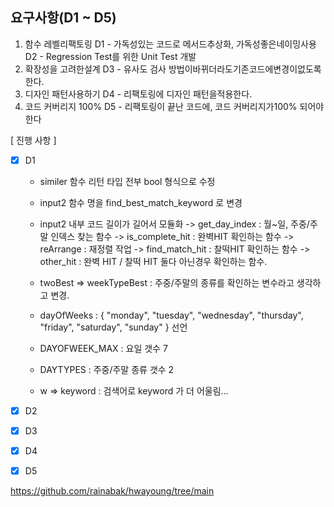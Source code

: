 ## 요구사항(D1 ~ D5)
 1. 함수 레벨리팩토링
  D1 - 가독성있는 코드로 메서드추상화, 가독성좋은네이밍사용 <br>
  D2 - Regression Test를 위한 Unit Test 개발
 2. 확장성을 고려한설계
  D3 - 유사도 검사 방법이바뀌더라도기존코드에변경이없도록한다. 
 3. 디자인 패턴사용하기
  D4 - 리팩토링에 디자인 패턴을적용한다.
 4. 코드 커버리지 100%
   D5 - 리팩토링이 끝난 코드에, 코드 커버리지가100% 되어야 한다

[ 진행 사항 ]
- [x] D1

     - similer 함수 리턴 타입 전부 bool 형식으로 수정
     - input2 함수 명을 find_best_match_keyword 로 변경
     - input2 내부 코드 길이가 길어서 모듈화
         -> get_day_index : 월~일, 주중/주말 인덱스 찾는 함수
         -> is_complete_hit : 완벽HIT 확인하는 함수
         -> reArrange : 재정렬 작업
         -> find_match_hit : 찰떡HIT 확인하는 함수
         -> other_hit : 완벽 HIT / 찰떡 HIT 둘다 아닌경우 확인하는 함수.

     - twoBest => weekTypeBest : 주중/주말의 종류를 확인하는 변수라고 생각하고 변경.
     - dayOfWeeks :  { "monday", "tuesday", "wednesday", "thursday", "friday", "saturday", "sunday" } 선언
     - DAYOFWEEK_MAX : 요일 갯수 7
     - DAYTYPES : 주중/주말 종류 갯수 2
     - w => keyword : 검색어로 keyword 가 더 어울림... 
       
- [x] D2
- [x] D3
- [x] D4
- [x] D5


https://github.com/rainabak/hwayoung/tree/main
